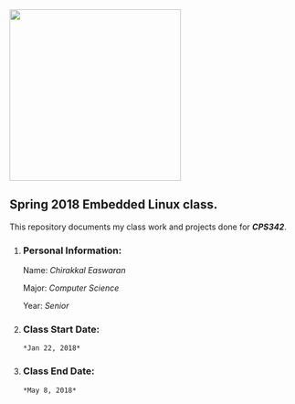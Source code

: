 
<img src="https://www.newpaltz.edu/media/identity/logos/newpaltzlogo.jpg" width=300>

## Spring 2018 Embedded Linux class.


This repository documents my class work and projects done for **_CPS342_**.

1. ### Personal Information:

   Name: *Chirakkal Easwaran*
   
   Major: *Computer Science*
   
   Year: *Senior*

2. ### Class Start Date:

       *Jan 22, 2018*

3. ### Class End Date:

       *May 8, 2018*


